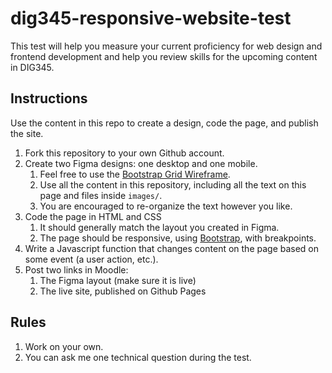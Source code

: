 # dig345-responsive-website-test

This test will help you measure your current proficiency for web design and frontend development and help you review skills for the upcoming content in DIG345.


## Instructions

Use the content in this repo to create a design, code the page, and publish the site.

1. Fork this repository to your own Github account.
1. Create two Figma designs: one desktop and one mobile.
	1. Feel free to use the [Bootstrap Grid Wireframe](https://www.figma.com/file/DBSGHRfLtz9hBdOyqRuq9V/DIG-245-Bootstrap-Grid-Wireframe?node-id=1%3A2&t=WUfA9pTwIq8s8bHm-0).
	1. Use all the content in this repository, including all the text on this page and files inside `images/`.
	1. You are encouraged to re-organize the text however you like.
1. Code the page in HTML and CSS
	1. It should generally match the layout you created in Figma.
	1. The page should be responsive, using [Bootstrap](https://getbootstrap.com/), with breakpoints.
1. Write a Javascript function that changes content on the page based on some event (a user action, etc.).
1. Post two links in Moodle:
	1. The Figma layout (make sure it is live)
	1. The live site, published on Github Pages


## Rules

1. Work on your own.
1. You can ask me one technical question during the test.
